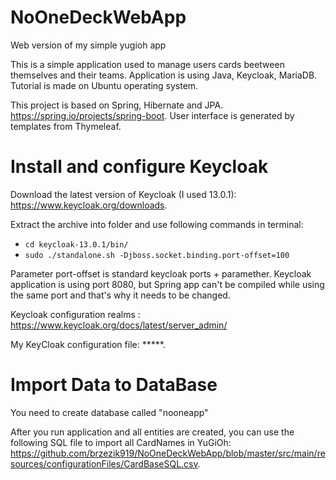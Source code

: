 # NoOneDeckWebApp
Web version of my simple yugioh app

This is a simple application used to manage users cards beetween themselves and their teams. Application is using Java, Keycloak, MariaDB. Tutorial is made on Ubuntu operating system.

This project is based on Spring, Hibernate and JPA. https://spring.io/projects/spring-boot. User interface is generated by templates from Thymeleaf. 

# Install and configure Keycloak

Download the latest version of Keycloak (I used 13.0.1): https://www.keycloak.org/downloads.

Extract the archive into folder and use following commands in terminal:
- `cd keycloak-13.0.1/bin/`
- `sudo ./standalone.sh -Djboss.socket.binding.port-offset=100`

Parameter port-offset is standard keycloak ports + paramether. Keycloak application is using port 8080, but Spring app can't be compiled while using the same port and that's why it needs to be changed.

Keycloak configuration realms : https://www.keycloak.org/docs/latest/server_admin/

My KeyCloak configuration file: *****.

# Import Data to DataBase

You need to create database called "nooneapp"

After you run application and all entities are created, you can use the following SQL file to import all CardNames in YuGiOh: https://github.com/brzezik919/NoOneDeckWebApp/blob/master/src/main/resources/configurationFiles/CardBaseSQL.csv.
